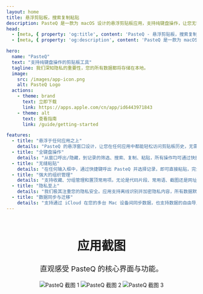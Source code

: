 ```yaml
---
layout: home
title: 悬浮剪贴板，搜索复制粘贴
description: PasteQ 是一款为 macOS 设计的悬浮剪贴板应用，支持纯键盘操作，让您无需鼠标即可高效完成搜索、复制和粘贴。所有数据本地存储，注重您的隐私安全。
head:
  - [meta, { property: 'og:title', content: 'PasteQ - 悬浮剪贴板，搜索复制粘贴' }]
  - [meta, { property: 'og:description', content: 'PasteQ 是一款为 macOS 设计的悬浮剪贴板应用，支持纯键盘操作，让您无需鼠标即可高效完成搜索、复制和粘贴。所有数据本地存储，注重您的隐私安全。' }]

hero:
  name: "PasteQ"
  text: "支持纯键盘操作的剪贴板工具"
  tagline: 我们深知隐私的重要性，您的所有数据都将存储在本地。
  image:
    src: /images/app-icon.png
    alt: PasteQ Logo
  actions:
    - theme: brand
      text: 立即下载
      link: https://apps.apple.com/cn/app/id6443971843
    - theme: alt
      text: 查看指南
      link: /guide/getting-started

features:
  - title: "悬浮于任何应用之上"
    details: "PasteQ 的悬浮窗口设计，让您在任何应用中都能轻松访问剪贴板历史，无需切换窗口，大大提升工作效率。"
  - title: "全键盘操作"
    details: "从窗口呼出/隐藏，到记录的筛选、搜索、复制、粘贴，所有操作均可通过快捷键完成。底部的提示栏会智能显示当前可用的快捷键，您只需记住一个全局快捷键即可上手。"
  - title: "无缝粘贴"
    details: "在任何输入框中，通过快捷键呼出 PasteQ 并选择记录，即可直接粘贴，完全不打断您当前的输入流。"
  - title: "强大的组织管理"
    details: "支持收藏、分组管理和置顶常用项。无论是代码片段、常用语、截图还是网址，都能轻松归类整理，方便快速查找和使用。"
  - title: "隐私至上"
    details: "我们极其注重您的隐私安全。应用支持离线识别并加密隐私内容，所有数据默认在本地加密存储。除了您选择预览网址外，PasteQ 不会进行任何网络调用。"
  - title: "数据同步与迁移"
    details: "支持通过 iCloud 在您的多台 Mac 设备间同步数据，也支持数据的自由导入和导出，让您的数据完全由您掌控。"
---
```


<div style="text-align: center; margin-top: 4rem;">
  <h2 style="font-size: 2rem; font-weight: 600;">应用截图</h2>
  <p style="margin-top: 1rem; font-size: 1.2rem;">直观感受 PasteQ 的核心界面与功能。</p>
  <div class="screenshot-gallery">
    <img src="/images/screenshots/zh.png" alt="PasteQ 截图 1">
    <img src="/images/screenshots/zh-setting1.png" alt="PasteQ 截图 2">
    <img src="/images/screenshots/zh-setting2.png" alt="PasteQ 截图 3">
  </div>
</div>


